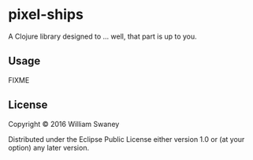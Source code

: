 # pixel-ships

A Clojure library designed to ... well, that part is up to you.

## Usage

FIXME

## License

Copyright © 2016 William Swaney

Distributed under the Eclipse Public License either version 1.0 or (at
your option) any later version.
